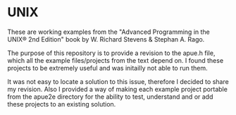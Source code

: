 # UNIX

These are working examples from the "Advanced Programming in the UNIX® 2nd Edition" book by W. Richard Stevens & Stephan A. Rago. 

The purpose of this repository is to provide a revision to the apue.h file, which all the example files/projects from the text depend on. I found these projects to be extremely useful and was initailly not able to run them. 

It was not easy to locate a solution to this issue, therefore I decided to share my revision. Also I provided a way of making each example project portable from the apue2e directory for the ability to test, understand and or add these projects to an existing solution. 
